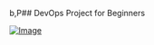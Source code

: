 b,P## DevOps Project for Beginners   

[![Image](https://github.com/yankils/Simple-DevOps-Project/blob/master/Devops_course.PNG "DevOps Project - CI/CD with Jenkins Ansible Docker Kubernetes ")](https://www.udemy.com/course/valaxy-devops/?referralCode=8147A5CF4C8C7D9E253F)
